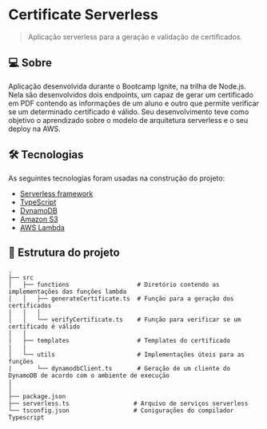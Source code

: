 # Certificate Serverless

> Aplicação serverless para a geração e validação de certificados.

## 💻 Sobre

Aplicação desenvolvida durante o Bootcamp Ignite, na trilha de Node.js. Nela são desenvolvidos dois endpoints, um capaz de gerar um certificado em PDF contendo as informações de um aluno e outro que permite verificar se um determinado certificado é válido. Seu desenvolvimento teve como objetivo o aprendizado sobre o modelo de arquitetura serverless e o seu deploy na AWS. 

## 🛠 Tecnologias

As seguintes tecnologias foram usadas na construção do projeto:

- [Serverless framework](https://www.serverless.com/)
- [TypeScript](https://www.typescriptlang.org/)
- [DynamoDB](https://aws.amazon.com/pt/dynamodb/)
- [Amazon S3](https://aws.amazon.com/pt/s3/)
- [AWS Lambda](https://aws.amazon.com/pt/lambda/)

## 📂 Estrutura do projeto

```
.
├── src
│   ├── functions                   # Diretório contendo as implementações das funções lambda
│   │   ├── generateCertificate.ts  # Função para a geração dos certificados
│   │   │
│   │   └── verifyCertificate.ts    # Função para verificar se um certificado é válido
│   │
|   ├── templates                   # Templates do certificado
|   |
│   └── utils                       # Implementações úteis para as funções
|       └── dynamodbClient.ts       # Geração de um cliente do DynamoDB de acordo com o ambiente de execução
|   
│
├── package.json
├── serverless.ts                  # Arquivo de serviços serverless
└── tsconfig.json                  # Conigurações do compilador Typescript
```